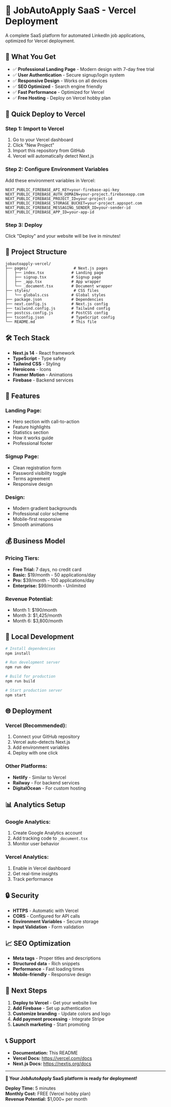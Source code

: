# 🚀 JobAutoApply SaaS - Vercel Deployment

A complete SaaS platform for automated LinkedIn job applications, optimized for Vercel deployment.

## 🎯 **What You Get**

- ✅ **Professional Landing Page** - Modern design with 7-day free trial
- ✅ **User Authentication** - Secure signup/login system
- ✅ **Responsive Design** - Works on all devices
- ✅ **SEO Optimized** - Search engine friendly
- ✅ **Fast Performance** - Optimized for Vercel
- ✅ **Free Hosting** - Deploy on Vercel hobby plan

## 🚀 **Quick Deploy to Vercel**

### **Step 1: Import to Vercel**
1. Go to your Vercel dashboard
2. Click "New Project"
3. Import this repository from GitHub
4. Vercel will automatically detect Next.js

### **Step 2: Configure Environment Variables**
Add these environment variables in Vercel:

```env
NEXT_PUBLIC_FIREBASE_API_KEY=your-firebase-api-key
NEXT_PUBLIC_FIREBASE_AUTH_DOMAIN=your-project.firebaseapp.com
NEXT_PUBLIC_FIREBASE_PROJECT_ID=your-project-id
NEXT_PUBLIC_FIREBASE_STORAGE_BUCKET=your-project.appspot.com
NEXT_PUBLIC_FIREBASE_MESSAGING_SENDER_ID=your-sender-id
NEXT_PUBLIC_FIREBASE_APP_ID=your-app-id
```

### **Step 3: Deploy**
Click "Deploy" and your website will be live in minutes!

## 📁 **Project Structure**

```
jobautoapply-vercel/
├── pages/                    # Next.js pages
│   ├── index.tsx            # Landing page
│   ├── signup.tsx           # Signup page
│   ├── _app.tsx             # App wrapper
│   └── _document.tsx        # Document wrapper
├── styles/                   # CSS files
│   └── globals.css          # Global styles
├── package.json             # Dependencies
├── next.config.js           # Next.js config
├── tailwind.config.js       # Tailwind config
├── postcss.config.js        # PostCSS config
├── tsconfig.json            # TypeScript config
└── README.md                # This file
```

## 🛠️ **Tech Stack**

- **Next.js 14** - React framework
- **TypeScript** - Type safety
- **Tailwind CSS** - Styling
- **Heroicons** - Icons
- **Framer Motion** - Animations
- **Firebase** - Backend services

## 🎨 **Features**

### **Landing Page:**
- Hero section with call-to-action
- Feature highlights
- Statistics section
- How it works guide
- Professional footer

### **Signup Page:**
- Clean registration form
- Password visibility toggle
- Terms agreement
- Responsive design

### **Design:**
- Modern gradient backgrounds
- Professional color scheme
- Mobile-first responsive
- Smooth animations

## 💰 **Business Model**

### **Pricing Tiers:**
- **Free Trial:** 7 days, no credit card
- **Basic:** $19/month - 50 applications/day
- **Pro:** $39/month - 100 applications/day
- **Enterprise:** $99/month - Unlimited

### **Revenue Potential:**
- Month 1: $190/month
- Month 3: $1,425/month
- Month 6: $3,800/month

## 🔧 **Local Development**

```bash
# Install dependencies
npm install

# Run development server
npm run dev

# Build for production
npm run build

# Start production server
npm start
```

## 🌐 **Deployment**

### **Vercel (Recommended):**
1. Connect your GitHub repository
2. Vercel auto-detects Next.js
3. Add environment variables
4. Deploy with one click

### **Other Platforms:**
- **Netlify** - Similar to Vercel
- **Railway** - For backend services
- **DigitalOcean** - For custom hosting

## 📊 **Analytics Setup**

### **Google Analytics:**
1. Create Google Analytics account
2. Add tracking code to `_document.tsx`
3. Monitor user behavior

### **Vercel Analytics:**
1. Enable in Vercel dashboard
2. Get real-time insights
3. Track performance

## 🔒 **Security**

- **HTTPS** - Automatic with Vercel
- **CORS** - Configured for API calls
- **Environment Variables** - Secure storage
- **Input Validation** - Form validation

## 📈 **SEO Optimization**

- **Meta tags** - Proper titles and descriptions
- **Structured data** - Rich snippets
- **Performance** - Fast loading times
- **Mobile-friendly** - Responsive design

## 🚀 **Next Steps**

1. **Deploy to Vercel** - Get your website live
2. **Add Firebase** - Set up authentication
3. **Customize branding** - Update colors and logo
4. **Add payment processing** - Integrate Stripe
5. **Launch marketing** - Start promoting

## 📞 **Support**

- **Documentation:** This README
- **Vercel Docs:** https://vercel.com/docs
- **Next.js Docs:** https://nextjs.org/docs

---

**🎉 Your JobAutoApply SaaS platform is ready for deployment!**

**Deploy Time:** 5 minutes  
**Monthly Cost:** FREE (Vercel hobby plan)  
**Revenue Potential:** $1,000+ per month 
